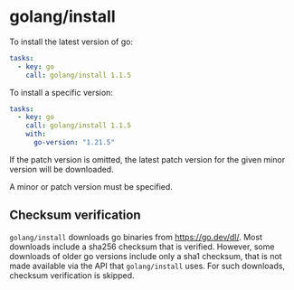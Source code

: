 # golang/install

To install the latest version of go:

```yaml
tasks:
  - key: go
    call: golang/install 1.1.5
```

To install a specific version:

```yaml
tasks:
  - key: go
    call: golang/install 1.1.5
    with:
      go-version: "1.21.5"
```

If the patch version is omitted, the latest patch version for the given minor
version will be downloaded.

A minor or patch version must be specified.

## Checksum verification

`golang/install` downloads go binaries from https://go.dev/dl/. Most downloads
include a sha256 checksum that is verified. However, some downloads of older go
versions include only a sha1 checksum, that is not made available via the API
that `golang/install` uses. For such downloads, checksum verification is
skipped.
